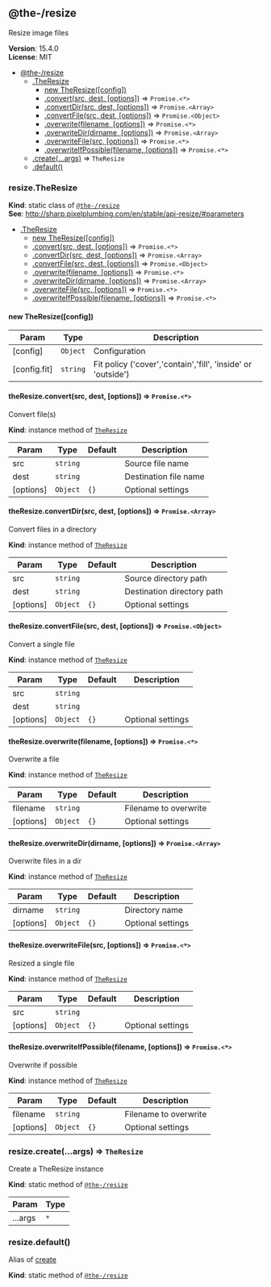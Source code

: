 <!--- Code generated by @the-/script-doc. DO NOT EDIT. -->

<a name="module_@the-/resize"></a>

## @the-/resize
Resize image files

**Version**: 15.4.0  
**License**: MIT  

* [@the-/resize](#module_@the-/resize)
    * [.TheResize](#module_@the-/resize.TheResize)
        * [new TheResize([config])](#new_module_@the-/resize.TheResize_new)
        * [.convert(src, dest, [options])](#module_@the-/resize.TheResize+convert) ⇒ <code>Promise.&lt;\*&gt;</code>
        * [.convertDir(src, dest, [options])](#module_@the-/resize.TheResize+convertDir) ⇒ <code>Promise.&lt;Array&gt;</code>
        * [.convertFile(src, dest, [options])](#module_@the-/resize.TheResize+convertFile) ⇒ <code>Promise.&lt;Object&gt;</code>
        * [.overwrite(filename, [options])](#module_@the-/resize.TheResize+overwrite) ⇒ <code>Promise.&lt;\*&gt;</code>
        * [.overwriteDir(dirname, [options])](#module_@the-/resize.TheResize+overwriteDir) ⇒ <code>Promise.&lt;Array&gt;</code>
        * [.overwriteFile(src, [options])](#module_@the-/resize.TheResize+overwriteFile) ⇒ <code>Promise.&lt;\*&gt;</code>
        * [.overwriteIfPossible(filename, [options])](#module_@the-/resize.TheResize+overwriteIfPossible) ⇒ <code>Promise.&lt;\*&gt;</code>
    * [.create(...args)](#module_@the-/resize.create) ⇒ <code>TheResize</code>
    * [.default()](#module_@the-/resize.default)

<a name="module_@the-/resize.TheResize"></a>

### resize.TheResize
**Kind**: static class of [<code>@the-/resize</code>](#module_@the-/resize)  
**See**: http://sharp.pixelplumbing.com/en/stable/api-resize/#parameters  

* [.TheResize](#module_@the-/resize.TheResize)
    * [new TheResize([config])](#new_module_@the-/resize.TheResize_new)
    * [.convert(src, dest, [options])](#module_@the-/resize.TheResize+convert) ⇒ <code>Promise.&lt;\*&gt;</code>
    * [.convertDir(src, dest, [options])](#module_@the-/resize.TheResize+convertDir) ⇒ <code>Promise.&lt;Array&gt;</code>
    * [.convertFile(src, dest, [options])](#module_@the-/resize.TheResize+convertFile) ⇒ <code>Promise.&lt;Object&gt;</code>
    * [.overwrite(filename, [options])](#module_@the-/resize.TheResize+overwrite) ⇒ <code>Promise.&lt;\*&gt;</code>
    * [.overwriteDir(dirname, [options])](#module_@the-/resize.TheResize+overwriteDir) ⇒ <code>Promise.&lt;Array&gt;</code>
    * [.overwriteFile(src, [options])](#module_@the-/resize.TheResize+overwriteFile) ⇒ <code>Promise.&lt;\*&gt;</code>
    * [.overwriteIfPossible(filename, [options])](#module_@the-/resize.TheResize+overwriteIfPossible) ⇒ <code>Promise.&lt;\*&gt;</code>

<a name="new_module_@the-/resize.TheResize_new"></a>

#### new TheResize([config])

| Param | Type | Description |
| --- | --- | --- |
| [config] | <code>Object</code> | Configuration |
| [config.fit] | <code>string</code> | Fit policy ('cover','contain','fill', 'inside' or 'outside') |

<a name="module_@the-/resize.TheResize+convert"></a>

#### theResize.convert(src, dest, [options]) ⇒ <code>Promise.&lt;\*&gt;</code>
Convert file(s)

**Kind**: instance method of [<code>TheResize</code>](#module_@the-/resize.TheResize)  

| Param | Type | Default | Description |
| --- | --- | --- | --- |
| src | <code>string</code> |  | Source file name |
| dest | <code>string</code> |  | Destination file name |
| [options] | <code>Object</code> | <code>{}</code> | Optional settings |

<a name="module_@the-/resize.TheResize+convertDir"></a>

#### theResize.convertDir(src, dest, [options]) ⇒ <code>Promise.&lt;Array&gt;</code>
Convert files in a directory

**Kind**: instance method of [<code>TheResize</code>](#module_@the-/resize.TheResize)  

| Param | Type | Default | Description |
| --- | --- | --- | --- |
| src | <code>string</code> |  | Source directory path |
| dest | <code>string</code> |  | Destination directory path |
| [options] | <code>Object</code> | <code>{}</code> | Optional settings |

<a name="module_@the-/resize.TheResize+convertFile"></a>

#### theResize.convertFile(src, dest, [options]) ⇒ <code>Promise.&lt;Object&gt;</code>
Convert a single file

**Kind**: instance method of [<code>TheResize</code>](#module_@the-/resize.TheResize)  

| Param | Type | Default | Description |
| --- | --- | --- | --- |
| src | <code>string</code> |  |  |
| dest | <code>string</code> |  |  |
| [options] | <code>Object</code> | <code>{}</code> | Optional settings |

<a name="module_@the-/resize.TheResize+overwrite"></a>

#### theResize.overwrite(filename, [options]) ⇒ <code>Promise.&lt;\*&gt;</code>
Overwrite a file

**Kind**: instance method of [<code>TheResize</code>](#module_@the-/resize.TheResize)  

| Param | Type | Default | Description |
| --- | --- | --- | --- |
| filename | <code>string</code> |  | Filename to overwrite |
| [options] | <code>Object</code> | <code>{}</code> | Optional settings |

<a name="module_@the-/resize.TheResize+overwriteDir"></a>

#### theResize.overwriteDir(dirname, [options]) ⇒ <code>Promise.&lt;Array&gt;</code>
Overwrite files in a dir

**Kind**: instance method of [<code>TheResize</code>](#module_@the-/resize.TheResize)  

| Param | Type | Default | Description |
| --- | --- | --- | --- |
| dirname | <code>string</code> |  | Directory name |
| [options] | <code>Object</code> | <code>{}</code> | Optional settings |

<a name="module_@the-/resize.TheResize+overwriteFile"></a>

#### theResize.overwriteFile(src, [options]) ⇒ <code>Promise.&lt;\*&gt;</code>
Resized a single file

**Kind**: instance method of [<code>TheResize</code>](#module_@the-/resize.TheResize)  

| Param | Type | Default | Description |
| --- | --- | --- | --- |
| src | <code>string</code> |  |  |
| [options] | <code>Object</code> | <code>{}</code> | Optional settings |

<a name="module_@the-/resize.TheResize+overwriteIfPossible"></a>

#### theResize.overwriteIfPossible(filename, [options]) ⇒ <code>Promise.&lt;\*&gt;</code>
Overwrite if possible

**Kind**: instance method of [<code>TheResize</code>](#module_@the-/resize.TheResize)  

| Param | Type | Default | Description |
| --- | --- | --- | --- |
| filename | <code>string</code> |  | Filename to overwrite |
| [options] | <code>Object</code> | <code>{}</code> | Optional settings |

<a name="module_@the-/resize.create"></a>

### resize.create(...args) ⇒ <code>TheResize</code>
Create a TheResize instance

**Kind**: static method of [<code>@the-/resize</code>](#module_@the-/resize)  

| Param | Type |
| --- | --- |
| ...args | <code>\*</code> | 

<a name="module_@the-/resize.default"></a>

### resize.default()
Alias of [create](#module_@the-/resize.create)

**Kind**: static method of [<code>@the-/resize</code>](#module_@the-/resize)

